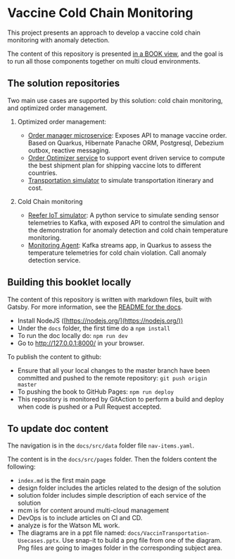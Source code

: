 # Vaccine Cold Chain Monitoring

This project presents an approach to develop a vaccine cold chain monitoring with anomaly detection.

The content of this repository is presented [in a BOOK view](https://ibm-cloud-architecture.github.io/vaccine-solution-main/), and the goal is to run all those components together on multi cloud environments.

## The solution repositories

Two main use cases are supported by this solution: cold chain monitoring, and optimized order management.

1. Optimized order management:

   * [Order manager microservice](https://github.com/ibm-cloud-architecture/vaccine-order-mgr-pg): Exposes API to manage vaccine order. Based on Quarkus, Hibernate Panache ORM, Postgresql, Debezium outbox, reactive messaging.
   * [Order Optimizer service](https://github.com/ibm-cloud-architecture/vaccine-order-optimizer) to support event driven service to compute the best shipment plan for shipping vaccine lots to different countries.
   * [Transportation simulator](https://github.com/ibm-cloud-architecture/vaccine-transport-simulator) to simulate transportation itinerary and cost.

2. Cold Chain monitoring

   * [Reefer IoT simulator](https://github.com/ibm-cloud-architecture/vaccine-reefer-simulator): A python service to simulate sending sensor telemetries to Kafka, with exposed API to control the simulation and the demonstration for anomaly detection and cold chain temperature monitoring.
   * [Monitoring Agent](https://github.com/ibm-cloud-architecture/vaccine-monitoring-agent): Kafka streams app, in Quarkus to assess the temperature telemetries for cold chain violation. Call anomaly detection service.

## Building this booklet locally

The content of this repository is written with markdown files, built with Gatsby. For more information, see the [README for the docs](https://github.com/ibm-cloud-architecture/refarch-kc/blob/master/docs/README.md).

* Install NodeJS ([https://nodejs.org/](https://nodejs.org/))
* Under the `docs` folder, the first time do a `npm install`
* To run the doc locally do: `npm run dev`
* Go to http://127.0.0.1:8000/ in your browser.

To publish the content to github:

* Ensure that all your local changes to the master branch have been committed and pushed to the remote repository: `git push origin master`
* To pushing the book to GitHub Pages: `npm run deploy`
* This repository is monitored by GitAction to perform a build and deploy when code is pushed or a Pull Request accepted.

## To update doc content

The navigation is in the `docs/src/data` folder file `nav-items.yaml`.

The content is in the `docs/src/pages` folder. Then the folders content the following:

* `index.md` is the first main page
* design folder includes the articles related to the design of the solution
* solution folder includes simple description of each service of the solution
* mcm is for content around multi-cloud management
* DevOps is to include articles on CI and CD.
* analyze is for the Watson ML work.
* The diagrams are in a ppt file named: `docs/VaccinTransportation-Usecases.pptx`. Use snap-it to build a png file from one of the diagram. Png files are going to images folder in the corresponding subject area.
